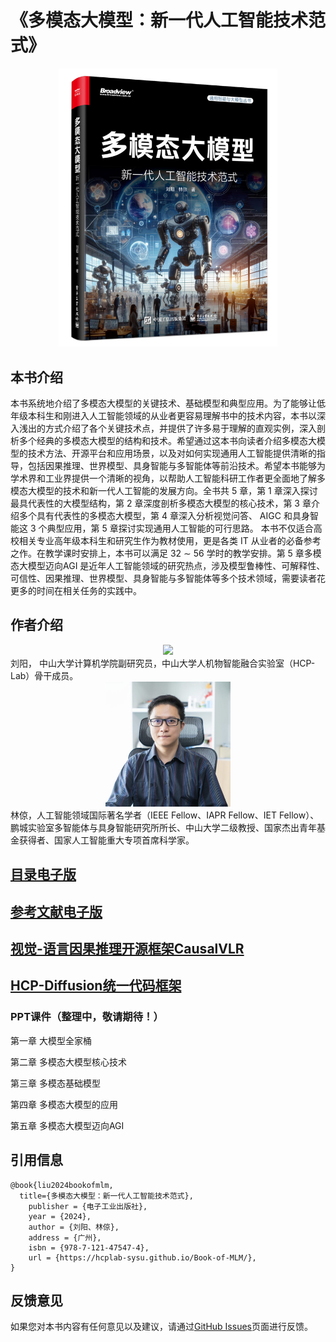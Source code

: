 # 《多模态大模型：新一代人工智能技术范式》

<div align=center>
<img src="Cover.jpg"  width="350"/>
</div>

## 本书介绍

本书系统地介绍了多模态大模型的关键技术、基础模型和典型应用。为了能够让低年级本科生和刚进入人工智能领域的从业者更容易理解书中的技术内容，本书以深入浅出的方式介绍了各个关键技术点，并提供了许多易于理解的直观实例，深入剖析多个经典的多模态大模型的结构和技术。希望通过这本书向读者介绍多模态大模型的技术方法、开源平台和应用场景，以及对如何实现通用人工智能提供清晰的指导，包括因果推理、世界模型、具身智能与多智能体等前沿技术。希望本书能够为学术界和工业界提供一个清晰的视角，以帮助人工智能科研工作者更全面地了解多模态大模型的技术和新一代人工智能的发展方向。全书共 5 章，第 1 章深入探讨最具代表性的大模型结构，第 2 章深度剖析多模态大模型的核心技术，第 3 章介绍多个具有代表性的多模态大模型，第 4 章深入分析视觉问答、 AIGC 和具身智能这 3 个典型应用，第 5 章探讨实现通用人工智能的可行思路。
本书不仅适合高校相关专业高年级本科生和研究生作为教材使用，更是各类 IT 从业者的必备参考之作。在教学课时安排上，本书可以满足 32 ∼ 56 学时的教学安排。第 5 章多模态大模型迈向AGI 是近年人工智能领域的研究热点，涉及模型鲁棒性、可解释性、可信性、因果推理、世界模型、具身智能与多智能体等多个技术领域，需要读者花更多的时间在相关任务的实践中。

## 作者介绍
<div align=center>
<img src="YangLiu.jpg"  width="200"/>
</div>
刘阳， 中山大学计算机学院副研究员，中山大学人机物智能融合实验室（HCP-Lab）骨干成员。
<div align=center>
<img src="LiangLin.jpg"  width="200"/>
</div>
林倞，人工智能领域国际著名学者（IEEE Fellow、IAPR Fellow、IET Fellow）、鹏城实验室多智能体与具身智能研究所所长、中山大学二级教授、国家杰出青年基金获得者、国家人工智能重大专项首席科学家。


## [目录电子版](https://github.com/HCPLab-SYSU/Book-of-MLM/blob/main/Catalogue.pdf)

## [参考文献电子版](https://github.com/HCPLab-SYSU/Book-of-MLM/blob/main/Reference.pdf)

## [视觉-语言因果推理开源框架CausalVLR](https://github.com/HCPLab-SYSU/CausalVLR)

## [HCP-Diffusion统一代码框架](https://github.com/IrisRainbowNeko/HCP-Diffusion)

### PPT课件（整理中，敬请期待！）

第一章 大模型全家桶      

第二章 多模态大模型核心技术     

第三章 多模态基础模型    

第四章 多模态大模型的应用    

第五章 多模态大模型迈向AGI   


## 引用信息
```
@book{liu2024bookofmlm,
  title={多模态大模型：新一代人工智能技术范式},
    publisher = {电子工业出版社},
    year = {2024},
    author = {刘阳、林倞},
    address = {广州},
    isbn = {978-7-121-47547-4},
    url = {https://hcplab-sysu.github.io/Book-of-MLM/},
}
```
## 反馈意见
如果您对本书内容有任何意见以及建议，请通过[GitHub Issues](https://github.com/HCPLab-SYSU/Book-of-MLM/issues)页面进行反馈。


